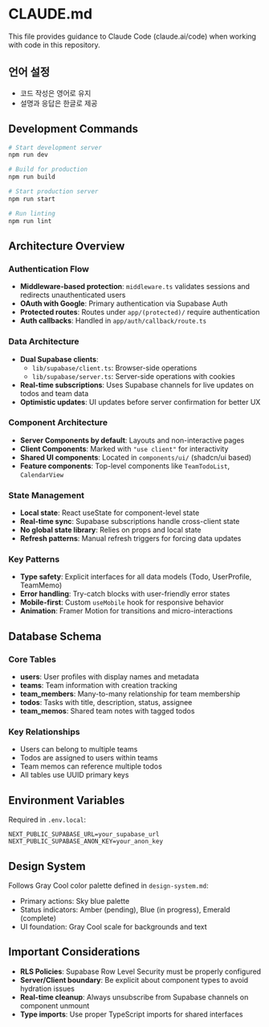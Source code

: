 # CLAUDE.md

This file provides guidance to Claude Code (claude.ai/code) when working with code in this repository.

## 언어 설정
- 코드 작성은 영어로 유지
- 설명과 응답은 한글로 제공

## Development Commands

```bash
# Start development server
npm run dev

# Build for production
npm run build

# Start production server
npm run start

# Run linting
npm run lint
```

## Architecture Overview

### Authentication Flow
- **Middleware-based protection**: `middleware.ts` validates sessions and redirects unauthenticated users
- **OAuth with Google**: Primary authentication via Supabase Auth
- **Protected routes**: Routes under `app/(protected)/` require authentication
- **Auth callbacks**: Handled in `app/auth/callback/route.ts`

### Data Architecture
- **Dual Supabase clients**:
  - `lib/supabase/client.ts`: Browser-side operations
  - `lib/supabase/server.ts`: Server-side operations with cookies
- **Real-time subscriptions**: Uses Supabase channels for live updates on todos and team data
- **Optimistic updates**: UI updates before server confirmation for better UX

### Component Architecture
- **Server Components by default**: Layouts and non-interactive pages
- **Client Components**: Marked with `"use client"` for interactivity
- **Shared UI components**: Located in `components/ui/` (shadcn/ui based)
- **Feature components**: Top-level components like `TeamTodoList`, `CalendarView`

### State Management
- **Local state**: React useState for component-level state
- **Real-time sync**: Supabase subscriptions handle cross-client state
- **No global state library**: Relies on props and local state
- **Refresh patterns**: Manual refresh triggers for forcing data updates

### Key Patterns
- **Type safety**: Explicit interfaces for all data models (Todo, UserProfile, TeamMemo)
- **Error handling**: Try-catch blocks with user-friendly error states
- **Mobile-first**: Custom `useMobile` hook for responsive behavior
- **Animation**: Framer Motion for transitions and micro-interactions

## Database Schema

### Core Tables
- **users**: User profiles with display names and metadata
- **teams**: Team information with creation tracking
- **team_members**: Many-to-many relationship for team membership
- **todos**: Tasks with title, description, status, assignee
- **team_memos**: Shared team notes with tagged todos

### Key Relationships
- Users can belong to multiple teams
- Todos are assigned to users within teams
- Team memos can reference multiple todos
- All tables use UUID primary keys

## Environment Variables

Required in `.env.local`:
```
NEXT_PUBLIC_SUPABASE_URL=your_supabase_url
NEXT_PUBLIC_SUPABASE_ANON_KEY=your_anon_key
```

## Design System

Follows Gray Cool color palette defined in `design-system.md`:
- Primary actions: Sky blue palette
- Status indicators: Amber (pending), Blue (in progress), Emerald (complete)
- UI foundation: Gray Cool scale for backgrounds and text

## Important Considerations

- **RLS Policies**: Supabase Row Level Security must be properly configured
- **Server/Client boundary**: Be explicit about component types to avoid hydration issues
- **Real-time cleanup**: Always unsubscribe from Supabase channels on component unmount
- **Type imports**: Use proper TypeScript imports for shared interfaces